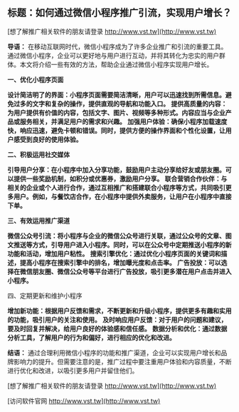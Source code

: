 ## **标题：如何通过微信小程序推广引流，实现用户增长？**

[想了解推广相关软件的朋友请登录 http://www.vst.tw](http://www.vst.tw)

**导语：**
在移动互联网时代，微信小程序成为了许多企业推广和引流的重要工具。通过微信小程序，企业可以更好地与用户进行互动，并将其转化为忠实的用户群体。本文将介绍一些有效的方法，帮助企业通过微信小程序实现用户增长。

**一、优化小程序页面**

**设计简洁明了的界面：小程序页面需要简洁清晰，用户可以迅速找到所需信息。避免过多的文字和复杂的操作，提供直观的导航和功能入口。**
**提供高质量的内容：为用户提供有价值的内容，包括文字、图片、视频等多种形式。内容应当与企业产品或服务相关，并满足用户的需求和兴趣。**
**加强用户体验：确保小程序加载速度快，响应迅速，避免卡顿和错误。同时，提供方便的操作界面和个性化设置，让用户感受到良好的使用体验。**

**二、积极运用社交媒体**

**引导用户分享：在小程序中加入分享功能，鼓励用户主动分享给好友或朋友圈。可以提供一些奖励机制，如积分或优惠券，激励用户分享。**
**联合营销合作伙伴：与相关的企业或个人进行合作，通过互相推广和搭建联合小程序等方式，共同吸引更多用户。例如，与餐饮店合作，在小程序中提供外卖服务，让用户在小程序中直接下单。**

**三、有效运用推广渠道**

**微信公众号引流：将小程序与企业的微信公众号进行关联，通过公众号的文章、图文推送等方式，引导用户进入小程序。同时，可以在公众号中定期推送小程序的新功能和活动，增加用户粘性。**
**搜索引擎优化：通过优化小程序页面的关键词和描述，提高小程序在搜索引擎中的排名，增加曝光度和点击率。**
**广告投放：可以选择在微信朋友圈、微信公众号等平台进行广告投放，吸引更多潜在用户点击并进入小程序。**

四、定期更新和维护小程序

**增加新功能：根据用户反馈和需求，不断更新和升级小程序，提供更多有趣和实用的功能，吸引用户的关注和使用。**
**及时响应用户反馈：对于用户的问题和建议，要及时回复并解决，给用户良好的体验感和信任感。**
**数据分析和优化：通过数据分析工具，了解用户的行为和偏好，进行相应的优化和改进。**

**结语：**
通过合理利用微信小程序的功能和推广渠道，企业可以实现用户增长和品牌影响力的提升。但需要注意的是，推广过程中要注重用户体验和内容质量，不断进行优化和改进，以吸引更多用户并留住他们。

[想了解推广相关软件的朋友请登录 http://www.vst.tw](http://www.vst.tw)


[访问软件官网 http://www.vst.tw](http://www.vst.tw)
